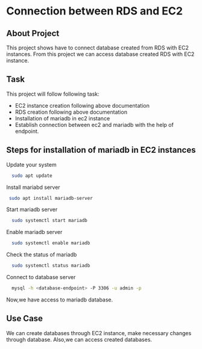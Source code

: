 
# Connection between RDS and EC2



## About Project

This project shows have to connect database created from RDS with EC2 instances. From this project we can access database created RDS with EC2 instance.

## Task

This project will follow following task:

- EC2 instance creation following above documentation
- RDS creation following above documentation
- Installation of mariadb in ec2 instance
- Establish connection between ec2 and mariadb with the help of endpoint. 



## Steps for installation of mariadb in EC2 instances

Update your system

```bash
  sudo apt update
```
 Install mariabd server

```bash
 sudo apt install mariadb-server
```
 Start mariadb server

```bash
  sudo systemctl start mariadb
```
 Enable mariadb server

```bash
  sudo systemctl enable mariadb
```
 Check the status of mariadb
```bash
  sudo systemctl status mariadb
```
 Connect to database server
```bash
  mysql -h <database-endpoint> -P 3306 -u admin -p
```
Now,we have access to mariadb database.
## Use Case

We can create databases through EC2 instance, make necessary changes through database. Also,we can access created databases.

